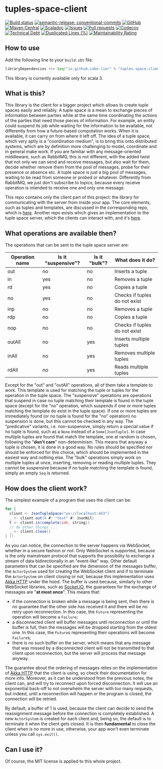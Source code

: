 # tuples-space-client

[![Build status](https://github.com/cake-lier/tuples-space-client/actions/workflows/release.yml/badge.svg)](https://github.com/cake-lier/tuples-space-client/actions/workflows/release.yml)
[![semantic-release: conventional-commits](https://img.shields.io/badge/semantic--release-conventional_commits-e10098?logo=semantic-release)](https://github.com/semantic-release/semantic-release)
[![GitHub](https://img.shields.io/github/license/cake-lier/tuples-space-client)](https://github.com/cake-lier/tuples-space-client/blob/main/LICENSE.md)
[![Maven Central](https://img.shields.io/maven-central/v/io.github.cake-lier/tuples-space-client_3?label=maven%20central)](https://central.sonatype.com/artifact/io.github.cake-lier/tuples-space-client_3)
[![Scaladoc](https://img.shields.io/github/v/release/cake-lier/tuples-space-client?label=scaladoc)](https://cake-lier.github.io/tuples-space-client/io/github/cakelier)
[![Issues](https://img.shields.io/github/issues/cake-lier/tuples-space-client)](https://github.com/cake-lier/tuples-space-client/issues)
[![Pull requests](https://img.shields.io/github/issues-pr/cake-lier/tuples-space-client)](https://github.com/cake-lier/tuples-space-client/pulls)
[![Codecov](https://codecov.io/gh/cake-lier/tuples-space-client/branch/main/graph/badge.svg?token=UX36N6CU78)](https://codecov.io/gh/cake-lier/tuples-space-client)
[![Technical Debt](https://sonarcloud.io/api/project_badges/measure?project=cake-lier_tuples-space-client&metric=sqale_index)](https://sonarcloud.io/summary/new_code?id=cake-lier_tuples-space-client)
[![Duplicated Lines (%)](https://sonarcloud.io/api/project_badges/measure?project=cake-lier_tuples-space-client&metric=duplicated_lines_density)](https://sonarcloud.io/summary/new_code?id=cake-lier_tuples-space-client)
[![Maintainability Rating](https://sonarcloud.io/api/project_badges/measure?project=cake-lier_tuples-space-client&metric=sqale_rating)](https://sonarcloud.io/summary/new_code?id=cake-lier_tuples-space-client)

## How to use

Add the following line to your `build.sbt` file:

```scala 3
libraryDependencies ++= Seq("io.github.cake-lier" % "tuples-space-client" % "1.0.2")
```

This library is currently available only for scala 3.

## What is this?

This library is the client for a bigger project which allows to create tuple spaces easily and reliably. A tuple space is a
mean to exchange pieces of information between parties while at the same time coordinating the actions of the parties that need
those pieces of information. For example, an entity could suspend its job while waiting for the information to be available, not
differently from how a future-based computation works. When it is available, it can carry on from where it left off. The idea of a
tuple space, which very aptly is a "coordination medium", is to bring this onto distributed systems, which are by definition more
challenging to model, coordinate and in general make work. If you are familiar with any message-oriented middleware, such as
RabbitMQ, this is not different, with the added twist that not only we can send and receive messages, but also wait for
them, decide whether remove them from the pool of messages, probe for their presence or absence etc. A tuple space is just a big
pool of messages, waiting to be read from someone or probed or whatever. Differently from RabbitMQ, we just don't subscribe to
topics, because every receive operation is intended to receive one and only one message.

This repo contains only the client part of this project: the library for communicating with the server from inside your app. The
core elements, such as tuples and templates, are discussed in the corresponding repo, which is
[here](https://github.com/cake-lier/tuples-space-core). Another repo exists which gives an implementation to the tuple space
server, which the clients can interact with, and it's [here](https://github.com/cake-lier/tuples-space-server).

## What operations are available then?

The operations that can be sent to the tuple space server are:

| Operation name | Is it "suspensive"? | Is it "bulk"? | What does it do?               |
|----------------|---------------------|---------------|--------------------------------|
| out            | no                  | no            | Inserts a tuple                |
| in             | yes                 | no            | Removes a tuple                |
| rd             | yes                 | no            | Copies a tuple                 |
| no             | yes                 | no            | Checks if tuples do not exist  |
| inp            | no                  | no            | Removes a tuple                |
| rdp            | no                  | no            | Copies a tuple                 |
| nop            | no                  | no            | Checks if tuples do not exist  |
| outAll         | no                  | yes           | Inserts multiple tuples        |
| inAll          | no                  | yes           | Removes multiple tuples        |
| rdAll          | no                  | yes           | Reads multiple tuples          |

Except for the "out" and "outAll" operations, all of them take a template to work. This template is used for matching the tuple or
tuples for the operation in the tuple space. The "suspensive" operations are operations that suspend in case no tuple matching
their template is found in the tuple space (except for the "no" operation, which suspends if one or more tuples matching the
template do exist in the tuple space). If one or more tuples are immediately found (or no tuple is found for the "no" operation) no
suspension is done, but this cannot be checked in any way. The "predicative" variants, i.e. non-suspensive, simply return a special
value if no tuple is found, such as a ```None``` instead of a ```Some[JsonTuple]```. In case multiple tuples are found that match
the template, one at random is chosen, following the "**don't care**" non-determinism. This means that anyway a tuple is chosen,
it is done in a good way. No rules should be specified nor should be enforced for this choice, which should be implemented in the
easiest way and nothing else. The "bulk" operations simply work on multiple tuples at once, inserting, removing or reading multiple
tuples. They cannot be suspensive because if no tuple matching the template is found, simply an empty ```Seq``` is returned.

## How does the client work?

The simplest example of a program that uses the client can be:

```scala 3
for {
  client <- JsonTupleSpace("ws://localhost:443")
  _ <- client.out(0 #: "test" #: JsonNil)
  t <- client.in(complete(int, string))
  // do other things ...
  _ <- client.close()
} ()
```

As you can notice, the connection to the server happens via WebSocket, whether in a secure fashion or not. Only WebSocket is
supported, because is the only mainstream protocol that supports the possibility to exchange a stream of data bidirectionally in
an "event-like" way. Other default parameters that can be specified are the dimension of the messages buffer, the
```ActorSystem``` used for creating the WebSocket client and if to terminate the ```ActorSystem``` on client closing or not,
because this implementation uses [Akka HTTP](https://doc.akka.io/docs/akka-http/current/index.html) under the hood. The buffer is
used because, similarly to other WebSocket libraries, such as [Socket.IO](https://socket.io/), the guarantees for the exchange of
messages are "**at most once**". This means that:

* if the connection is broken while a message is being sent, then there is no guarantee that the other side has received it and
  there will be no retry upon reconnection. In this case, the ```Future``` representing the operation will become a ```Failure```;
* a disconnected client will buffer messages until reconnection or until the buffer is full, then the messages will be dropped
  starting from the oldest one. In this case, the ```Future```s representing their operations will become ```Failure```s;
* there is no such buffer on the server, which means that any message that was missed by a disconnected client will not be
  transmitted to that client upon reconnection, but the server will process that message anyway.

The guarantee about the ordering of messages relies on the implementation of
[Akka HTTP](https://doc.akka.io/docs/akka-http/current/index.html) that the client is using, so check their documentation for
more info. Moreover, as it can be understood from the previous notes, the client can, and will try to reconnect upon
forced disconnection. It will use an exponential back-off to not overwhelm the server with too many requests, but indeed,
until a reconnection will happen or the program is closed, the connection will be retried.

By default, a buffer of 1 is used, because the client can decide to send the reassignment message before the connection is
completely established. A new ```ActorSystem``` is created for each client and, being so, the default is to terminate it when the
client gets closed. It is then **fundamental** to close the client when is no more in use, otherwise, your app won't even terminate
unless you call ```sys.exit()```.

## Can I use it?

Of course, the MIT license is applied to this whole project.
